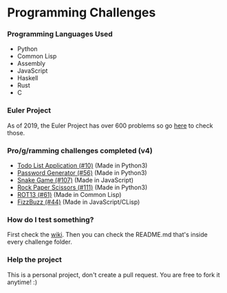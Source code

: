 # Programming Challenges

### Programming Languages Used
- Python
- Common Lisp
- Assembly
- JavaScript
- Haskell
- Rust
- C

### Euler Project
As of 2019, the Euler Project has over 600 problems so go [here](https://github.com/paulo-e/programming_challenges/tree/master/euler) to check those.

### Pro/g/ramming challenges completed (v4)
- [Todo List Application (#10)](https://github.com/paulo-e/programming_challenges/tree/master/v4/10_to-do_list_application) (Made in Python3)
- [Password Generator (#56)](https://github.com/paulo-e/programming_challenges/tree/master/v4/56_password_generator) (Made in Python3)
- [Snake Game (#107)](https://github.com/paulo-e/programming_challenges/tree/master/v4/107_snake) (Made in JavaScript)
- [Rock Paper Scissors (#111)](https://github.com/paulo-e/programming_challenges/tree/master/v4/111_rock_paper_scissors) (Made in Python3)
- [ROT13 (#61)](https://github.com/paulo-e/programming_challenges/tree/master/v4/61_rot_13)
  (Made in Common Lisp)
- [FizzBuzz
  (#44)](https://github.com/paulo-e/programming_challenges/tree/master/v4/44_fizzbuzz)
  (Made in JavaScript/CLisp)

### How do I test something?
First check the [wiki](https://github.com/paulo-e/programming_challenges/wiki/How-to-test-a-challenge%3F).
Then you can check the README.md that's inside every challenge folder.

### Help the project
This is a personal project, don't create a pull request. You are free to fork it anytime! :)
